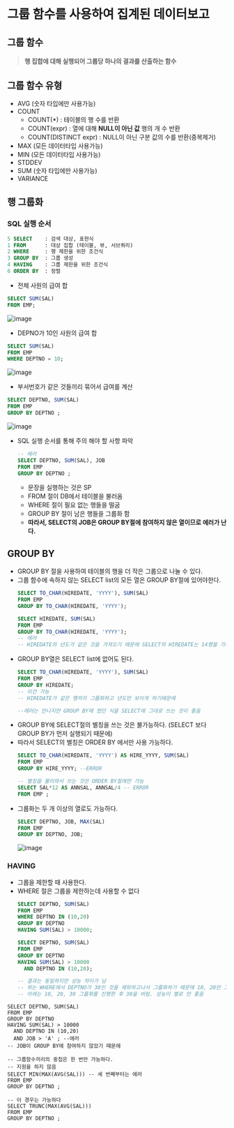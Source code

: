 # 그룹 함수를 사용하여 집계된 데이터보고
## 그룹 함수
> #### 행 집합에 대해 실행되어 그룹당 하나의 결과를 산출하는 함수
## 그룹 함수 유형
* AVG (숫자 타입에만 사용가능)
* COUNT
  * COUNT(\*) : 테이블의 행 수를 반환
  * COUNT(expr) : 열에 대해 **NULL이 아닌 값** 행의 개 수 반환
  * COUNT(DISTINCT expr) : NULL이 아닌 구분 값의 수를 반환(중복제거)
* MAX (모든 데이터타입 사용가능)
* MIN (모든 데이터타입 사용가능)
* STDDEV
* SUM (숫자 타입에만 사용가능)
* VARIANCE

## 행 그룹화
### SQL 실행 순서
``` SQL
5 SELECT    : 검색 대상, 표현식
1 FROM      : 대상 집합 (테이블, 뷰, 서브쿼리)
2 WHERE     : 행 제한을 위한 조건식
3 GROUP BY  : 그룹 생성
4 HAVING    : 그룹 제한을 위한 조건식
6 ORDER BY  : 정렬
```
  
* 전체 사원의 급여 합
```SQL
SELECT SUM(SAL)
FROM EMP;
```  
  ![image](https://user-images.githubusercontent.com/79209568/114289595-36da5080-9ab4-11eb-8bd2-8d8cd93449b4.png)
  
* DEPNO가 10인 사원의 급여 합
```SQL
SELECT SUM(SAL)
FROM EMP
WHERE DEPTNO = 10;
```
  ![image](https://user-images.githubusercontent.com/79209568/114289599-422d7c00-9ab4-11eb-9ad1-55fc0a4d6f87.png)
  
* 부서번호가 같은 것들끼리 묶어서 급여를 계산
```SQL
SELECT DEPTNO, SUM(SAL)
FROM EMP
GROUP BY DEPTNO ;
```
  ![image](https://user-images.githubusercontent.com/79209568/114289612-5bcec380-9ab4-11eb-9dd8-30bf1695eb23.png)

* SQL 실행 순서를 통해 주의 해야 할 사항 파악
  ```SQL
  -- 에러
  SELECT DEPTNO, SUM(SAL), JOB
  FROM EMP 
  GROUP BY DEPTNO ; 
  ```
  * 문장을 실행하는 것은 SP
  * FROM 절이 DB에서 테이블을 불러옴
  * WHERE 절이 필요 없는 행들을 떨굼
  * GROUP BY 절이 남은 행들을 그룹화 함
  * **따라서, SELECT의 JOB은 GROUP BY절에 참여하지 않은 열이므로 에러가 난다.**

## GROUP BY
* GROUP BY 절을 사용하여 테이블의 행을 더 작은 그룹으로 나눌 수 있다.
* 그룹 함수에 속하지 않는 SELECT list의 모든 열은 GROUP BY절에 있어야한다.
  ```SQL
  SELECT TO_CHAR(HIREDATE, 'YYYY'), SUM(SAL)
  FROM EMP
  GROUP BY TO_CHAR(HIREDATE, 'YYYY');

  SELECT HIREDATE, SUM(SAL)
  FROM EMP
  GROUP BY TO_CHAR(HIREDATE, 'YYYY');
  -- 에러
  -- HIREDATE의 년도가 같은 것을 가져오기 때문에 SELECT의 HIREDATE는 14행을 가지고 있다.
  ```
* GROUP BY열은 SELECT list에 없어도 된다.
  ```SQL
  SELECT TO_CHAR(HIREDATE, 'YYYY'), SUM(SAL)
  FROM EMP
  GROUP BY HIREDATE;
  -- 이건 가능
  -- HIREDATE가 같은 행끼리 그룹화하고 년도만 보이게 하기때문에

  --에러는 안나지만 GROUP BY에 썼던 식을 SELECT에 그대로 쓰는 것이 좋음
  ```
* GROUP BY에 SELECT절의 별칭을 쓰는 것은 불가능하다. (SELECT 보다 GROUP BY가 먼저 실행되기 때문에)
* 따라서 SELECT의 별칭은 ORDER BY 에서만 사용 가능하다.
  ```SQL
  SELECT TO_CHAR(HIREDATE, 'YYYY') AS HIRE_YYYY, SUM(SAL)
  FROM EMP
  GROUP BY HIRE_YYYY; --ERROR

  -- 별칭을 불러와서 쓰는 것은 ORDER BY절에만 가능
  SELECT SAL*12 AS ANNSAL, ANNSAL/4 -- ERROR
  FROM EMP ;
  ```
* 그룹화는 두 개 이상의 열로도 가능하다.
  ```SQL
  SELECT DEPTNO, JOB, MAX(SAL)
  FROM EMP
  GROUP BY DEPTNO, JOB; 
  ```
  ![image](https://user-images.githubusercontent.com/79209568/114290553-6771b880-9abb-11eb-95b9-43bf0c81aa11.png)

### HAVING
* 그룹을 제한할 때 사용한다.
* WHERE 절은 그룹을 제한하는데 사용할 수 없다
  ```SQL
  SELECT DEPTNO, SUM(SAL)
  FROM EMP
  WHERE DEPTNO IN (10,20)
  GROUP BY DEPTNO
  HAVING SUM(SAL) > 10000;

  SELECT DEPTNO, SUM(SAL)
  FROM EMP
  GROUP BY DEPTNO
  HAVING SUM(SAL) > 10000
    AND DEPTNO IN (10,20);

  -- 결과는 동일하지만 성능 차이가 남
  -- 위는 WHERE에서 DEPTNO가 30인 것을 제외하고나서 그룹화하기 때문에 10, 20만 그룹화함
  -- 아래는 10, 20, 30 그룹화를 진행한 후 30을 버림. 성능이 별로 안 좋음
  ```
```  
SELECT DEPTNO, SUM(SAL)
FROM EMP 
GROUP BY DEPTNO 
HAVING SUM(SAL) > 10000 
  AND DEPTNO IN (10,20)
  AND JOB > 'A' ; --에러
-- JOB이 GROUP BY에 참여하지 않았기 때문에

-- 그룹함수끼리의 중첩은 한 번만 가능하다.
-- 지원을 하지 않음
SELECT MIN(MAX(AVG(SAL))) -- 세 번째부터는 에러
FROM EMP 
GROUP BY DEPTNO ; 

-- 이 경우는 가능하다
SELECT TRUNC(MAX(AVG(SAL)))
FROM EMP 
GROUP BY DEPTNO ; 
```
